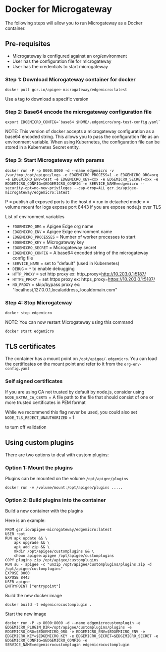 # Docker for Microgateway
The following steps will allow you to run Microgateway as a Docker container.

## Pre-requisites
* Microgateway is configured against an org/environment
* User has the configuration file for microgateway
* User has the credentials to start microgateway

### Step 1: Download Microgateway container for docker
```
docker pull gcr.io/apigee-microgateway/edgemicro:latest
```
Use a tag to download a specific version

### Step 2: Base64 encode the microgateway configuration file
```
export EDGEMICRO_CONFIG=`base64 $HOME/.edgemicro/org-test-config.yaml`
```

NOTE: This version of docker accepts a microgateway configuration as a base64 encoded string. This allows you to pass the configuration file as an environment variable. When using Kubernetes, the configuration file can be stored in a Kubernetes Secret entity.

### Step 3: Start Microgateway with params
```
docker run -P -p 8000:8000 -d --name edgemicro -v /var/tmp:/opt/apigee/logs -e EDGEMICRO_PROCESS=1 -e EDGEMICRO_ORG=org -e EDGEMICRO_ENV=test -e EDGEMICRO_KEY=xxx -e EDGEMICRO_SECRET=xxx -e EDGEMICRO_CONFIG=$EDGEMICRO_CONFIG -e SERVICE_NAME=edgemicro --security-opt=no-new-privileges --cap-drop=ALL gcr.io/apigee-microgateway/edgemicro:latest
```

P = publish all exposed ports to the host
d = run in detached mode
v = volume mount for logs
expose port 8443 if you are expose node.js over TLS

List of environment variables
* `EDGEMICRO_ORG` = Apigee Edge org name
* `EDGEMICRO_ENV` = Apigee Edge environment name
* `EDGEMICRO_PROCESSES` = Number of worker processes to start
* `EDGEMICRO_KEY` = Microgateway key 
* `EDGEMICRO_SECRET` = Microgateway secret
* `EDGEMICRO_CONFIG` = A base64 encoded string of the microgateway config file
* `SERVICE_NAME` = set to "default" (used in Kubernetes)
* `DEBUG` = `*` to enable debugging
* `HTTP_PROXY` = set http proxy ex: http_proxy=http://10.203.0.1:5187/
* `HTTPS_PROXY` = set https proxy ex: https_proxy=https://10.203.0.1:5187/
* `NO_PROXY` = skip/bypass proxy ex: "localhost,127.0.0.1,localaddress,.localdomain.com"

### Step 4: Stop Microgateway
```
docker stop edgemicro
```

NOTE: You can now restart Microgateway using this command
```
docker start edgemicro
```

## TLS certificates
The container has a mount point on `/opt/apigee/.edgemicro`. You can load the certificates on the mount point and refer to it from the `org-env-config.yaml`

### Self signed certificates
If you are using CA not trusted by default by node.js, consider using
`NODE_EXTRA_CA_CERTS` = A file path to the file that should consist of one or more trusted certificates in PEM format

Whlie we recommend this flag never be used, you could also set
`NODE_TLS_REJECT_UNAUTHORIZED` = 1

to turn off validation

## Using custom plugins
There are two options to deal with custom plugins:

### Option 1: Mount the plugins

Plugins can be mounted on the volume `/opt/apigee/plugins`
```
docker run -v /volume/mount:/opt/apigee/plugins .....
```

### Option 2: Build plugins into the container

Build a new container with the plugins

Here is an example:
```
FROM gcr.io/apigee-microgateway/edgemicro:latest
USER root
RUN apk update && \
    apk upgrade && \
    apk add zip && \
    mkdir /opt/apigee/customplugins && \
    chown apigee:apigee /opt/apigee/customplugins
COPY plugins.zip /opt/apigee/customplugins
RUN su - apigee -c "unzip /opt/apigee/customplugins/plugins.zip -d /opt/apigee/customplugins"
EXPOSE 8000
EXPOSE 8443
USER apigee
ENTRYPOINT ["entrypoint"]
```

Build the new docker image
```
docker build -t edgemicrocustomplugin .
```

Start the new image
```
docker run -P -p 8000:8000 -d --name edgemicrocustomplugin -e EDGEMICRO_PLUGIN_DIR=/opt/apigee/customplugins/plugins -e EDGEMICRO_ORG=$EDGEMICRO_ORG -e EDGEMICRO_ENV=$EDGEMICRO_ENV -e EDGEMICRO_KEY=$EDGEMICRO_KEY -e EDGEMICRO_SECRET=$EDGEMICRO_SECRET -e EDGEMICRO_CONFIG=$EDGEMICRO_CONFIG -e SERVICE_NAME=edgemicrocustomplugin edgemicrocustomplugin
```